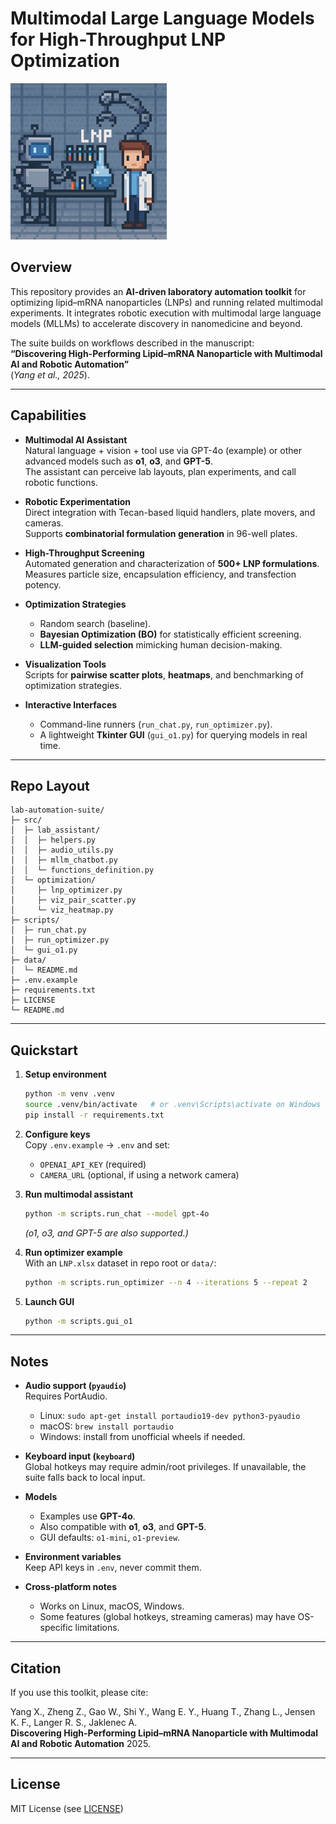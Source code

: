 # Multimodal Large Language Models for High-Throughput LNP Optimization

![LNP Mosaic Logo](data/logo.png)

## Overview

This repository provides an **AI-driven laboratory automation toolkit** for optimizing lipid–mRNA nanoparticles (LNPs) and running related multimodal experiments. It integrates robotic execution with multimodal large language models (MLLMs) to accelerate discovery in nanomedicine and beyond.  

The suite builds on workflows described in the manuscript:  
**“Discovering High-Performing Lipid–mRNA Nanoparticle with Multimodal AI and Robotic Automation”**  
(*Yang et al., 2025*).

---

## Capabilities

- **Multimodal AI Assistant**  
  Natural language + vision + tool use via GPT-4o (example) or other advanced models such as **o1**, **o3**, and **GPT-5**.  
  The assistant can perceive lab layouts, plan experiments, and call robotic functions.

- **Robotic Experimentation**  
  Direct integration with Tecan-based liquid handlers, plate movers, and cameras.  
  Supports **combinatorial formulation generation** in 96-well plates.

- **High-Throughput Screening**  
  Automated generation and characterization of **500+ LNP formulations**.  
  Measures particle size, encapsulation efficiency, and transfection potency.

- **Optimization Strategies**  
  - Random search (baseline).  
  - **Bayesian Optimization (BO)** for statistically efficient screening.  
  - **LLM-guided selection** mimicking human decision-making.

- **Visualization Tools**  
  Scripts for **pairwise scatter plots**, **heatmaps**, and benchmarking of optimization strategies.

- **Interactive Interfaces**  
  - Command-line runners (`run_chat.py`, `run_optimizer.py`).  
  - A lightweight **Tkinter GUI** (`gui_o1.py`) for querying models in real time.

---

## Repo Layout

```
lab-automation-suite/
├─ src/
│  ├─ lab_assistant/
│  │  ├─ helpers.py
│  │  ├─ audio_utils.py
│  │  ├─ mllm_chatbot.py
│  │  └─ functions_definition.py
│  └─ optimization/
│     ├─ lnp_optimizer.py
│     ├─ viz_pair_scatter.py
│     └─ viz_heatmap.py
├─ scripts/
│  ├─ run_chat.py
│  ├─ run_optimizer.py
│  └─ gui_o1.py
├─ data/
│  └─ README.md
├─ .env.example
├─ requirements.txt
├─ LICENSE
└─ README.md
```

---

## Quickstart

1. **Setup environment**  
   ```bash
   python -m venv .venv
   source .venv/bin/activate   # or .venv\Scripts\activate on Windows
   pip install -r requirements.txt
   ```

2. **Configure keys**  
   Copy `.env.example` → `.env` and set:  
   - `OPENAI_API_KEY` (required)  
   - `CAMERA_URL` (optional, if using a network camera)

3. **Run multimodal assistant**  
   ```bash
   python -m scripts.run_chat --model gpt-4o
   ```
   *(o1, o3, and GPT-5 are also supported.)*

4. **Run optimizer example**  
   With an `LNP.xlsx` dataset in repo root or `data/`:
   ```bash
   python -m scripts.run_optimizer --n 4 --iterations 5 --repeat 2        --methods Random,BO,EDBO,LLM,R-LLM --xlsx LNP.xlsx
   ```

5. **Launch GUI**  
   ```bash
   python -m scripts.gui_o1
   ```

---

## Notes

- **Audio support (`pyaudio`)**  
  Requires PortAudio.  
  - Linux: `sudo apt-get install portaudio19-dev python3-pyaudio`  
  - macOS: `brew install portaudio`  
  - Windows: install from unofficial wheels if needed.

- **Keyboard input (`keyboard`)**  
  Global hotkeys may require admin/root privileges. If unavailable, the suite falls back to local input.

- **Models**  
  - Examples use **GPT-4o**.  
  - Also compatible with **o1**, **o3**, and **GPT-5**.  
  - GUI defaults: `o1-mini`, `o1-preview`.

- **Environment variables**  
  Keep API keys in `.env`, never commit them.

- **Cross-platform notes**  
  - Works on Linux, macOS, Windows.  
  - Some features (global hotkeys, streaming cameras) may have OS-specific limitations.

---

## Citation

If you use this toolkit, please cite:

Yang X., Zheng Z., Gao W., Shi Y., Wang E. Y., Huang T., Zhang L., Jensen K. F., Langer R. S., Jaklenec A.  
**Discovering High-Performing Lipid–mRNA Nanoparticle with Multimodal AI and Robotic Automation**  2025.

---

## License

MIT License (see [LICENSE](LICENSE))
